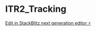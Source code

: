 # ITR2_Tracking

[Edit in StackBlitz next generation editor ⚡️](https://stackblitz.com/~/github.com/anjanikumar-ak/ITR2_Tracking)